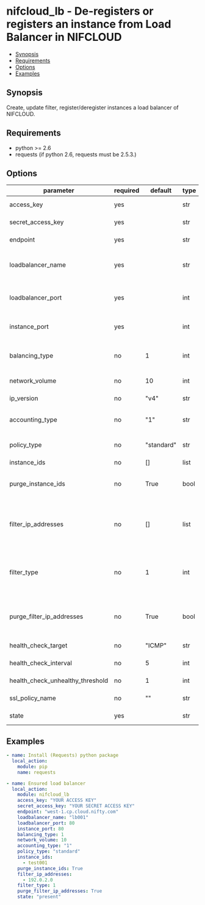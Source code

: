 # nifcloud_lb - De-registers or registers an instance from Load Balancer in NIFCLOUD

* [Synopsis](#synopsis)
* [Requirements](#requirements)
* [Options](#options)
* [Examples](#examples)

## Synopsis

Create, update filter, register/deregister instances a load balancer of NIFCLOUD.

## Requirements

* python >= 2.6
* requests (if python 2.6, requests must be 2.5.3.)

## Options

| parameter                        | required | default    | type | choices               | comments                                                                              |
|----------------------------------|----------|------------|------|-----------------------|---------------------------------------------------------------------------------------|
| access_key                       | yes      |            | str  |                       | NIFCLOUD API access key                                                               |
| secret_access_key                | yes      |            | str  |                       | NIFCLOUD API secret access key                                                        |
| endpoint                         | yes      |            | str  |                       | API endpoint of target region                                                         |
| loadbalancer_name                | yes      |            | str  |                       | Target Load Balancer Name (required for registration)                                 |
| loadbalancer_port                | yes      |            | int  |                       | Target Load Balancer Port (required for registration)                                 |
| instance_port                    | yes      |            | int  |                       | Destination Port  (required for registraiton)                                         |
| balancing_type                   | no       | 1          | int  |                       | Balancing type (1: Round-Robin or 2: Least-Connection)                                |
| network_volume                   | no       | 10         | int  |                       | Maximum of network volume                                                             |
| ip_version                       | no       | "v4"       | str  |                       | IP version ("v4" or "v6")                                                             |
| accounting_type                  | no       | "1"        | str  |                       | Accounting type ("1": monthly, "2": pay per use)                                      |
| policy_type                      | no       | "standard" | str  |                       | Encryption policy type ("standard" or "ats")                                          |
| instance_ids                     | no       | []         | list |                       | List of Instance ID                                                                   |
| purge_instance_ids               | no       | True       | bool |                       | Purge existing instance ids that are not found in instance_ids                        |
| filter_ip_addresses              | no       | []         | list |                       | List of ip addresses that allows/denys incoming communication to resources            |
| filter_type                      | no       | 1          | int  |                       | Filter type that switch to allows/denys for filter ip addresses (1: allow or 2: deny) |
| purge_filter_ip_addresses        | no       | True       | bool |                       | Purge existing filter ip addresses that are not found in filter_ip_addresses          |
| health_check_target              | no       | "ICMP"     | str  |                       | Health check protocol and port                                                        |
| health_check_interval            | no       | 5          | int  |                       | Interval of health check (second)                                                     |
| health_check_unhealthy_threshold | no       | 1          | int  |                       | Threshold of unhealthy                                                                |
| ssl_policy_name                  | no       | ""         | str  |                       | SSL policy template name                                                              |
| state                            | yes      |            | str  | "present" only        | Goal status                                                                           |

## Examples

```yaml
- name: Install (Requests) python package
  local_action:
    module: pip
    name: requests

- name: Ensured load balancer
  local_action:
    module: nifcloud_lb
    access_key: "YOUR ACCESS KEY"
    secret_access_key: "YOUR SECRET ACCESS KEY"
    endpoint: "west-1.cp.cloud.nifty.com"
    loadbalancer_name: "lb001"
    loadbalancer_port: 80
    instance_port: 80
    balancing_type: 1
    network_volume: 10
    accounting_type: "1"
    policy_type: "standard"
    instance_ids:
      - test001
    purge_instance_ids: True
    filter_ip_addresses:
      - 192.0.2.0
    filter_type: 1
    purge_filter_ip_addresses: True
    state: "present"
```
